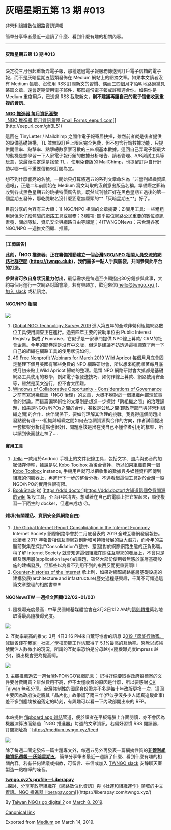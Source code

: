 灰暗星期五第 13 期 #013
================

非營利組織數位網路資訊週報

簡單分享筆者最近一週讀了什麼、看到什麼有趣的相關內容。

* * *

#### 灰暗星期五第 13 期 #013

* * *

決定從三月份起重新弄電子報，那種透過電子報服務傳送到訂戶電子信箱的電子報，而不是灰暗星期五這類發佈在 Medium 網站上的網摘文章。如果本文讀者沒有 Medium 帳號、沒使用 RSS 訂閱新文的習慣、偶而三四個月才陌明地路過撇見某篇文章、還會定期使用電子郵件，那麼這份電子報或許較適合你。如果你是 Medium 重度用戶，已透過 RSS 截取新文，**則不建議再讓自己的電子信箱收到重複的資訊**。

[**NGO 推進器 每月資訊滙整**  
_NGO 推進器 每月資訊滙整 Email Forms_eepurl.com](http://eepurl.com/ghBL51 "http://eepurl.com/ghBL51")[](http://eepurl.com/ghBL51)

這回在 TinyLetter / Mailchimp 之間作電子報寄居抉擇，雖然前者就是後者提供的設備基礎架構，TL 並無設訂戶上限且完全免費，但不包含行銷數據功能，只提供開信率、點擊率、點擊總數寥寥可數的三四項基本數據。這回自己弄電子報最大的動機是想學習一下人家電子報行銷的數據分析報告、讀者管理、A/B測試工具等玩意，故最後決定還是捨棄 TL ，使用免費版的 MailChimp，也提醒訂戶自行針酌以哪一個不重要信箱來訂閱為宜。

想不到什麼響亮的名號，一開始只打算將週五的系列文章命名為「非營利組織資訊週報」，正是二年前開始在 Medium 寫文時取的沒創意出版品名稱。準備際之郵箱收到各式黑色星期五的跳樓特價廣告信，既然試刊號正好在黑色星期五過後的第一個星期五發佈，那乾脆取名沒什麼涵意無厘頭的**「灰暗星期五**」好了。

目前分享的內容有三大類：1) NGO/NPO 相關的文章摘要；2)實用工具: 一些粗粗用過但未仔細體驗的網路工具或服務；3)雜項: 關乎每位網路公民重要的數位資訊素養，關於隱私、資訊安全與網路自由等課題；4)TWNGONews：來台灣各家 NGO/NPO 一週推文回顧、推薦。

* * *

**\[工啇廣告\]**

**此刻，「NGO 推進器」正在籌備推動建立一個**[**台灣NGO/NPO 相關人員交流的網路社群空間**](https://to.twngo.xyz/02262019) **(https://twngo.club)，我們需多一點人手與腦袋，共同參與此平台的打造。**

**參與者可依自身狀況量力付出**，最低需求是每週至少願撥出30分鐘參與此事，大約每個月進行一次網路討論會議。若有興趣加，歡迎來信(hello@twngo.xyz )、[加入 slack](https://to.twngo.xyz/slack) 或私訊之。

#### NGO/NPO 相關

[![](https://cdn-images-1.medium.com/max/800/1*GxgCdE9pu4fBvAVtN_E-nw.jpeg)](https://funraise.org/techreport)

1.  [Global NGO Technology Survey 2019](https://funraise.org/techreport) 進入第五年的全球非營利組織網路數位工具使用調查正在進行。過去四年主要的贊助單位由 Public Interest Registry 換成了Funraise，它似乎是一家專門提供 NPO線上募款/ CRM的社會企業。今年的問卷還是沒有中文版，但還是建議不妨透過這種調查了解一下自己的組織在網路工具的使用狀況如何。
2.  [49 Free Nonprofit Webinars for March 2019](https://www.wildapricot.com/blogs/newsblog/2019/02/26/march-2019-webinars) [Wild Apricot](https://medium.com/u/10717849105b) 每個月月底會固定整理下個月美國有哪些免費的 NPO 網路研討會，所以想來乾脆順著每月底或月初來貼上Wild Apricot 歸納的整理。這類 NPO 網路研討會大抵都是基礎網路工具使用的教學，例如電子報發送技巧、如何作線上募款、網路使用安全等，雖然是英文進行，但不會太困難。
3.  [Windows of Collaborative Opportunity - Considerations of Governance](https://nonprofitquarterly.org/2019/03/05/windows-collaborative-opportunity-considerations-governance/) 之前有寫過幾篇談「NGO 治理」的文章，大概不脫對於一個組織內部理監事會的討論。而這篇偏學術性的文章則是想進一步探討「跨組織之間」的治理課題，如果是NGOs/NPOs之間的合作，甚致是公私之間(即政府部門與非營利組織之間)的合作、伙伴關係下，要如何理解其治理的挑戰。我覺得這個問題出發點很有趣----組織與組織之間如何去協調資源與合作的方向，作者試圖提出一套框架分析(這點也很好)，問題應該是出在我自己不懂作者引用的框架，所以讀到後面就走神了....

#### 實用工具

1.  [Tella](https://www.hzontal.org/tella) 一款用於Android 手機上的文件記錄工具，包括文字、圖片與影音的加密儲存傳輸，據說是以 [Kobo Toolbox](https://www.kobotoolbox.org/) 為後台骨幹，所以如果組織自架一個 [Kobo Toolbox](https://www.kobotoolbox.org/) instance, 手機用戶就可以把收集的數據與多媒體資料回傳到組織的伺服器上，再進行下一步的整合分析。不過看起這個工具對於台灣一般 NGO/NPO的實用性很有限。
2.  [BookStack](https://www.bookstackapp.com/) 從 [https://ddd.doctor](https://ddd.doctor)方知道這個免費開源的wiki 架設工具，介面非常清爽。想試著在自己的電腦上把它架起來，順便複習一下陌生的 docker，但還未成功 😥。

#### 雜項(有關隱私、資訊安全與網路自由)

1.  [The Global Internet Report Consolidation in the Internet Economy](https://www.internetsociety.org/blog/2019/02/is-the-internet-shrinking-the-global-internet-report-consolidation-in-the-internet-economy-explores-this-question/) Internet Society 網際網路學會於二月底發表的 2019 全球互聯網發展報告。延續著 2017 年報告相信互聯網對創新和可持續發展的巨大潛力，而今年的主題前聚集在探討"Consolidation"(整併、鞏固)對於網際網路生態的正負影響。稍了解 Internet Society 就會知道這個組織在關注互聯網的發展上，不會只是顧及應用層(application layer)的課題，雖然大部份使用者無感於底層基礎設施的建構發展，但那些以為看不到用不到的東西反而更重要啊!!!
2.  [Counter-histories of the Internet](https://www.publicbooks.org/counter-histories-of-the-internet/) 承上則，如果對網際網路底層基礎設施的建構發展(architecture and infastructure)歷史過程感興趣，千萬不可錯過這篇文章整理的相關書單!!!

#### NGONewsTW 一週推文回顧(22/02~01/03)

1.  隨機曝光度最高 : 中華民國維基媒體協會在3月3日1:12 AM的[這則轉推](https://twitter.com/NGOnewsTW/status/1101893012467183616)莫名地取得最高隨機曝光度。

![](https://cdn-images-1.medium.com/max/800/1*vvR62raLuzoHngp-GV5Ayw.png)

2\. 互動率最高的推文: 3月 4日3:16 PM來自荒野協會的訊息 2[019「節能行動家。減碳省錢在我家」社區／學校節能工作坊](https://twitter.com/NGOnewsTW/status/1102467738516238336)取得了 5.1%最高的互動率。感覺以該帳號關注人數微小的現況，所謂的互動率恐怕是分母越小(隨機曝光度impress 越少)，勝出機會更為提高啊。

![](https://cdn-images-1.medium.com/max/800/1*vHi5IsrEAMqOyAC6g9eLQQ.png)

3\. 主觀推薦過去一週台灣NPO/NGO官網訊息： 記得好像要取得政府招標案的文件要付費購買？雖然費用不高，但不太懂收費的原因是什麼，所以要感謝 [OK Taiwan](https://medium.com/u/dcbc11371d02) 無私分享。台灣強制性的國民身份證差不多是每十年改版更換一次，這回主要因為政府決定將其「晶片化」故爭議了兩三年(但似乎沒多少人認真追蹤此事)差不多到塵埃被迫落定的時刻，有興趣可以看一下內政部開出來的 RFP。

* * *

本站提供 [flipboard app 雜誌](https://to.twngo.xyz/flipboard)管道，便於讀者在平板電腦上介面閱讀，亦不會因為機器演算法而錯過「NGO 推進器」每週的文章資訊。若偏好習慣 RSS 閱讀器，訂閱網址為：https://medium.twngo.xyz/feed

![](https://cdn-images-1.medium.com/max/600/1*Pwbl20M4A_Okv6r8SG7_Kg.png)

除了每週二固定發佈一篇主題專文外，每週五另外再發表一篇網摘性質的[**非營利組織資訊週報 — 灰暗星期五**](https://medium.twngo.xyz/newsletter/home)，簡單分享筆者最近一週讀了什麼、看到什麼有趣的相關內容。若有任何建議或指教，可留言、來信或加入 [TWNGO slack](http://to.twngo.xyz/2tHrRtj) 安靜聊天室製造一點喧嘩的噪音。

[**twngo.xyz’s profile — Liberapay**  
_探討、分享非政府組織在《網路數位化資訊》與《社運和組織運作》領域的中文資訊。NGO 推進器_liberapay.com](https://liberapay.com/twngo.xyz/ "https://liberapay.com/twngo.xyz/")[](https://liberapay.com/twngo.xyz/)

By [Taiwan NGOs go digital ?](https://medium.com/@twngo) on [March 8, 2019](https://medium.com/p/f5eb93b60370).

[Canonical link](https://medium.com/@twngo/newsletter-013-f5eb93b60370)

Exported from [Medium](https://medium.com) on March 14, 2019.